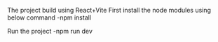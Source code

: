 The project build using React+Vite
First install the node modules using below command
    -npm install

Run the project 
    -npm run dev

